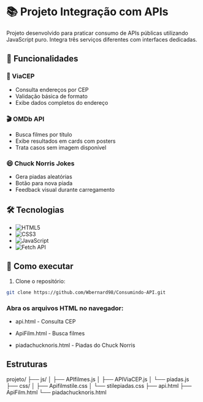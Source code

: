 # 📚 Projeto Integração com APIs

Projeto desenvolvido para praticar consumo de APIs públicas utilizando JavaScript puro. Integra três serviços diferentes com interfaces dedicadas.

## 🌟 Funcionalidades

### 📮 ViaCEP
- Consulta endereços por CEP
- Validação básica de formato
- Exibe dados completos do endereço

### 🎬 OMDb API
- Busca filmes por título
- Exibe resultados em cards com posters
- Trata casos sem imagem disponível

### 😄 Chuck Norris Jokes
- Gera piadas aleatórias
- Botão para nova piada
- Feedback visual durante carregamento

## 🛠 Tecnologias
- ![HTML5](https://img.shields.io/badge/-HTML5-E34F26?logo=html5&logoColor=white)
- ![CSS3](https://img.shields.io/badge/-CSS3-1572B6?logo=css3&logoColor=white)
- ![JavaScript](https://img.shields.io/badge/-JavaScript-F7DF1E?logo=javascript&logoColor=black)
- ![Fetch API](https://img.shields.io/badge/-Fetch_API-FF6B6B)

## 🚀 Como executar
1. Clone o repositório:
```bash
git clone https://github.com/Wbernard98/Consumindo-API.git
``` 
### Abra os arquivos HTML no navegador:

- api.html - Consulta CEP

- ApiFilm.html - Busca filmes

- piadachucknoris.html - Piadas do Chuck Norris

## Estruturas

projeto/
├── js/
│   ├── APIfilmes.js
│   ├── APIViaCEP.js
│   └── piadas.js
├── css/
│   ├── Apifilmstile.css
│   └── stilepiadas.css
├── api.html
├── ApiFilm.html
└── piadachucknoris.html